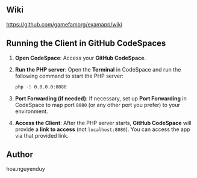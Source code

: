 ## Wiki
https://github.com/gamefamorg/examapp/wiki

## Running the Client in GitHub CodeSpaces

1. **Open CodeSpace**: Access your **GitHub CodeSpace**.

2. **Run the PHP server**: Open the **Terminal** in CodeSpace and run the following command to start the PHP server:

   ```bash
   php -S 0.0.0.0:8080
   ```

3. **Port Forwarding (if needed)**: If necessary, set up **Port Forwarding** in CodeSpace to map port `8080` (or any other port you prefer) to your environment.

4. **Access the Client**: After the PHP server starts, **GitHub CodeSpace** will provide a **link to access** (not `localhost:8080`). You can access the app via that provided link.


## Author
hoa.nguyenduy

